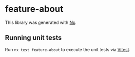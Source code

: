 # feature-about

This library was generated with [Nx](https://nx.dev).

## Running unit tests

Run `nx test feature-about` to execute the unit tests via [Vitest](https://vitest.dev/).
